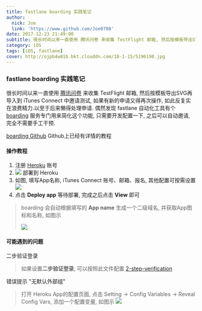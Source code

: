 ```yaml
---
title: fastlane boarding 实践笔记
author:
  nick: Joe
  link: 'https://www.github.com/Joe0708'
date: 2017-12-23 21:49:00
subtitle: 很长时间以来一直使用 腾讯问卷 来收集 TestFlight 邮箱, 然后按模板导出SVG再导入到  iTunes Connect 中邀请测试, 如果有新的申请又得再次操作, 如此反复实在浪费精力.以至于后来懒得处理申请. 
category: iOS
tags: [iOS, fastlane]
cover: http://ojpb4w81b.bkt.clouddn.com/18-1-15/5196198.jpg
---
```


### fastlane boarding 实践笔记

很长时间以来一直使用 [腾讯问卷](https://wj.qq.com/) 来收集 TestFlight 邮箱, 然后按模板导出SVG再导入到  iTunes Connect 中邀请测试, 如果有新的申请又得再次操作, 如此反复实在浪费精力.以至于后来懒得处理申请. 偶然发现 fastlane 自动化工具有个 [boarding](https://github.com/fastlane/boarding) 服务专门用来简化这个功能, 只需要开发配置一下, 之后可以自动邀请, 完全不需要手工干预.

[boarding Github](https://github.com/fastlane/boarding) Github上已经有详情的教程


#### 操作教程

1. 注册 [Heroku](https://www.heroku.com/) 账号
2. ![](https://camo.githubusercontent.com/c0824806f5221ebb7d25e559568582dd39dd1170/68747470733a2f2f7777772e6865726f6b7563646e2e636f6d2f6465706c6f792f627574746f6e2e706e67) 部署到 Heroku
3. 如图, 填写App名称, iTunes Connect 账号、邮箱、报名, 其他配置可按需设置![](https://ws4.sinaimg.cn/large/006tKfTcgy1fmr00td9i3j30jg0w80tu.jpg)
4. 点击 **Deploy app** 等待部署, 完成之后点击 **View** 即可

> boarding 会自动根据填写的 **App name** 生成一个二级域名, 并获取App图标和名称, 如图示
> 
>  ![](https://ws1.sinaimg.cn/large/006tKfTcgy1fmr042vna5j30cg0lbdg1.jpg)


#### 可能遇到的问题
二步验证登录
> 如果设置**二步验证登录**, 可以按照此文件配置 [2-step-verification](https://github.com/fastlane/fastlane/blob/master/spaceship/README.md#2-step-verification) 

错误提示 "无默认外部组"
> 打开 Heroku App的配置页面, 点击 Setting -> Config Variables -> Reveal Config Vars, 添加一个配置变量, 如图示
>  ![](https://ws4.sinaimg.cn/large/006tKfTcgy1fmr080qgd7j30z60bsaak.jpg)
